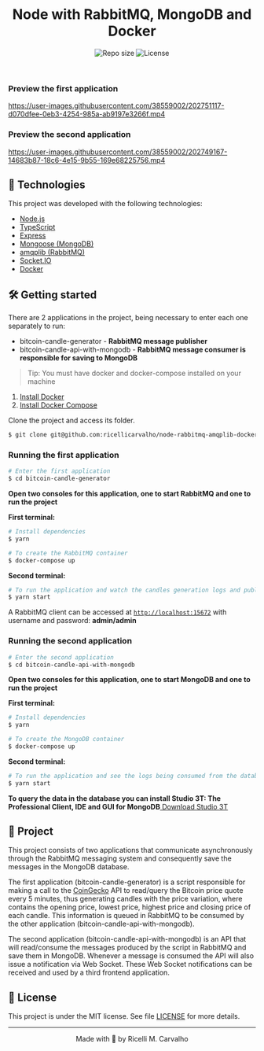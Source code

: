<h1 align="center">
    Node with RabbitMQ, MongoDB and Docker
</h1>

<p align="center">
  <img alt="Repo size" src="https://img.shields.io/github/repo-size/ricellicarvalho/node-rabbitmq-amqplib-docker">  
  <img alt="License" src="https://img.shields.io/badge/license-MIT-brightgreen">  
</p>

<br>

### **Preview the first application**

https://user-images.githubusercontent.com/38559002/202751117-d070dfee-0eb3-4254-985a-ab9197e3266f.mp4

### **Preview the second application**

https://user-images.githubusercontent.com/38559002/202749167-14683b87-18c6-4e15-9b55-169e68225756.mp4

## 🧪 Technologies

This project was developed with the following technologies:

- [Node.js](https://nodejs.org/en/)
- [TypeScript](https://www.typescriptlang.org/)
- [Express](https://expressjs.com/pt-br/)
- [Mongoose (MongoDB)](https://mongoosejs.com/)
- [amqplib (RabbitMQ)](https://amqp-node.github.io/amqplib/)
- [Socket.IO](https://socket.io/)
- [Docker](https://www.docker.com/)

## 🛠 Getting started

There are 2 applications in the project, being necessary to enter each one separately to run:
  * bitcoin-candle-generator - **RabbitMQ message publisher**
  * bitcoin-candle-api-with-mongodb - **RabbitMQ message consumer is responsible for saving to MongoDB**

>Tip: You must have docker and docker-compose installed on your machine
1. [Install Docker](https://docs.docker.com/engine/install/)
2. [Install Docker Compose](https://docs.docker.com/compose/install/)

Clone the project and access its folder.

```bash
$ git clone git@github.com:ricellicarvalho/node-rabbitmq-amqplib-docker.git
```
### **Running the first application**

```bash
# Enter the first application
$ cd bitcoin-candle-generator
```
**Open two consoles for this application, one to start RabbitMQ and one to run the project**

**First terminal:**
```bash
# Install dependencies
$ yarn

# To create the RabbitMQ container
$ docker-compose up
```

**Second terminal:**
```bash
# To run the application and watch the candles generation logs and publication in RabbitMQ
$ yarn start
```

A RabbitMQ client can be accessed at [`http://localhost:15672`](http://localhost:15672) with username and password: **admin/admin**

### **Running the second application**
```bash
# Enter the second application
$ cd bitcoin-candle-api-with-mongodb
```
**Open two consoles for this application, one to start MongoDB and one to run the project**

**First terminal:**
```bash
# Install dependencies
$ yarn

# To create the MongoDB container
$ docker-compose up
```

**Second terminal:**
```bash
# To run the application and see the logs being consumed from the database
$ yarn start
```

**To query the data in the database you can install Studio 3T: The Professional Client, IDE and GUI for MongoDB**[ Download Studio 3T](https://studio3t.com/)

## 🚀 Project

This project consists of two applications that communicate asynchronously through the RabbitMQ messaging system and consequently save the messages in the MongoDB database.

The first application (bitcoin-candle-generator) is a script responsible for making a call to the [CoinGecko](https://api.coingecko.com/api/v3/simple/price?ids=bitcoin&vs_currencies=usd) API to read/query the Bitcoin price quote every 5 minutes, thus generating candles with the price variation, where contains the opening price, lowest price, highest price and closing price of each candle. This information is queued in RabbitMQ to be consumed by the other application (bitcoin-candle-api-with-mongodb).

The second application (bitcoin-candle-api-with-mongodb) is an API that will read/consume the messages produced by the script in RabbitMQ and save them in MongoDB. Whenever a message is consumed the API will also issue a notification via Web Socket. These Web Socket notifications can be received and used by a third frontend application.

## 📝  License

This project is under the MIT license. See file [LICENSE](LICENSE.md) for more details.

---

<p align="center">Made with 💜 by Ricelli M. Carvalho</p>
